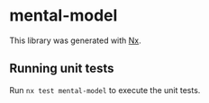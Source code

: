 # mental-model

This library was generated with [Nx](https://nx.dev).

## Running unit tests

Run `nx test mental-model` to execute the unit tests.
